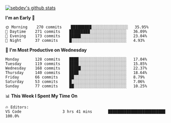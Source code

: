 [![sebdev's github stats](https://github-readme-stats.vercel.app/api?username=sebdeveloper6952)](https://github.com/anuraghazra/github-readme-stats)
<!--START_SECTION:waka-->
**I'm an Early 🐤** 

```text
🌞 Morning    270 commits    █████████░░░░░░░░░░░░░░░░   35.95% 
🌆 Daytime    271 commits    █████████░░░░░░░░░░░░░░░░   36.09% 
🌃 Evening    173 commits    █████░░░░░░░░░░░░░░░░░░░░   23.04% 
🌙 Night      37 commits     █░░░░░░░░░░░░░░░░░░░░░░░░   4.93%

```
📅 **I'm Most Productive on Wednesday** 

```text
Monday       128 commits    ████░░░░░░░░░░░░░░░░░░░░░   17.04% 
Tuesday      119 commits    ████░░░░░░░░░░░░░░░░░░░░░   15.85% 
Wednesday    168 commits    █████░░░░░░░░░░░░░░░░░░░░   22.37% 
Thursday     140 commits    ████░░░░░░░░░░░░░░░░░░░░░   18.64% 
Friday       66 commits     ██░░░░░░░░░░░░░░░░░░░░░░░   8.79% 
Saturday     53 commits     █░░░░░░░░░░░░░░░░░░░░░░░░   7.06% 
Sunday       77 commits     ██░░░░░░░░░░░░░░░░░░░░░░░   10.25%

```


📊 **This Week I Spent My Time On** 

```text
🔥 Editors: 
VS Code                  3 hrs 41 mins       █████████████████████████   100.0%

```


<!--END_SECTION:waka-->
